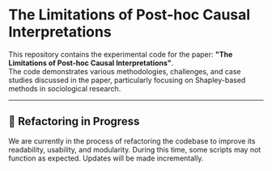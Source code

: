 # The Limitations of Post-hoc Causal Interpretations

This repository contains the experimental code for the paper: **"The Limitations of Post-hoc Causal Interpretations"**.  
The code demonstrates various methodologies, challenges, and case studies discussed in the paper, particularly focusing on Shapley-based methods in sociological research.

---

## 🚧 Refactoring in Progress

We are currently in the process of refactoring the codebase to improve its readability, usability, and modularity. During this time, some scripts may not function as expected. Updates will be made incrementally.
